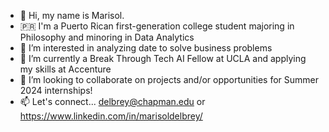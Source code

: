 - 👋 Hi, my name is Marisol.
- 🇵🇷 I'm a Puerto Rican first-generation college student majoring in Philosophy and minoring in Data Analytics
- 👀 I’m interested in analyzing date to solve business problems
- 🌱 I’m currently a Break Through Tech AI Fellow at UCLA and applying my skills at Accenture
- 💞️ I’m looking to collaborate on projects and/or opportunities for Summer 2024 internships!
- 📫 Let's connect... delbrey@chapman.edu or https://www.linkedin.com/in/marisoldelbrey/ 

<!---
marisoldelbrey/marisoldelbrey is a ✨ special ✨ repository because its `README.md` (this file) appears on your GitHub profile.
You can click the Preview link to take a look at your changes.
--->
